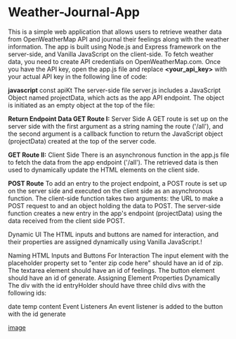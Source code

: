# Weather-Journal-App
This is a simple web application that allows users to retrieve weather data from OpenWeatherMap API and journal their feelings along with the weather information. The app is built using Node.js and Express framework on the server-side, and Vanilla JavaScript on the client-side. To fetch weather data, you need to create API credentials on OpenWeatherMap.com. Once you have the API key, open the app.js file and replace **<your_api_key>** with your actual API key in the following line of code:

**javascript** const apiKt The server-side file server.js includes a JavaScript Object named projectData, which acts as the app API endpoint. The object is initiated as an empty object at the top of the file:

**Return Endpoint Data GET Route I:** Server Side A GET route is set up on the server side with the first argument as a string naming the route ('/all'), and the second argument is a callback function to return the JavaScript object (projectData) created at the top of the server code.

**GET Route II:** Client Side There is an asynchronous function in the app.js file to fetch the data from the app endpoint ('/all'). The retrieved data is then used to dynamically update the HTML elements on the client side.

**POST Route** To add an entry to the project endpoint, a POST route is set up on the server side and executed on the client side as an asynchronous function. The client-side function takes two arguments: the URL to make a POST request to and an object holding the data to POST. The server-side function creates a new entry in the app's endpoint (projectData) using the data received from the client side POST.

Dynamic UI The HTML inputs and buttons are named for interaction, and their properties are assigned dynamically using Vanilla JavaScript.!

Naming HTML Inputs and Buttons For Interaction The input element with the placeholder property set to "enter zip code here" should have an id of zip. The textarea element should have an id of feelings. The button element should have an id of generate. Assigning Element Properties Dynamically The div with the id entryHolder should have three child divs with the following ids:

date temp content Event Listeners An event listener is added to the button with the id generate

[image](https://github.com/amarranjan1/Weather-Journal-App/assets/35811614/c5870b37-efbc-44e9-acfd-9c152655741a)

